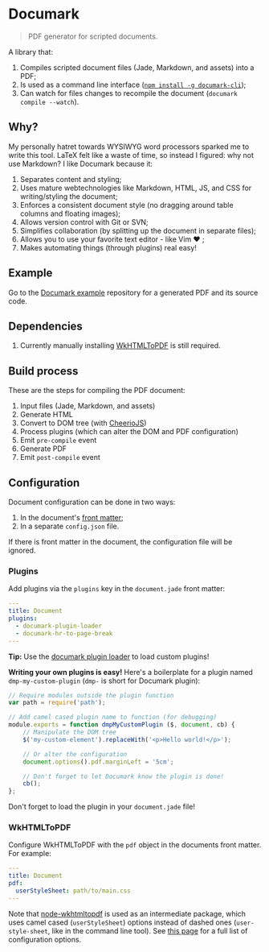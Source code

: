 # Documark

> PDF generator for scripted documents.

A library that:

1. Compiles scripted document files (Jade, Markdown, and assets) into a PDF;
2. Is used as a command line interface ([`npm install -g documark-cli`][documark-cli]);
3. Can watch for files changes to recompile the document (`documark compile --watch`).

## Why?

My personally hatret towards WYSIWYG word processors sparked me to write this tool. LaTeX felt like a waste of time, so instead I figured: why not use Markdown? I like Documark because it:

1. Separates content and styling;
2. Uses mature webtechnologies like Markdown, HTML, JS, and CSS for writing/styling the document;
3. Enforces a consistent document style (no dragging around table columns and floating images);
4. Allows version control with Git or SVN;
5. Simplifies collaboration (by splitting up the document in separate files);
6. Allows you to use your favorite text editor - like Vim ❤ ;
7. Makes automating things (through plugins) real easy!

## Example

Go to the [Documark example][documark-example] repository for a generated PDF and its source code.

## Dependencies

1. Currently manually installing [WkHTMLToPDF][wkhtmltopdf-install] is still required.

## Build process

These are the steps for compiling the PDF document:

1. Input files (Jade, Markdown, and assets)
2. Generate HTML
3. Convert to DOM tree (with [CheerioJS][cheeriojs])
3. Process plugins (which can alter the DOM and PDF configuration)
4. Emit `pre-compile` event
5. Generate PDF
6. Emit `post-compile` event

## Configuration

Document configuration can be done in two ways:

1. In the document's [front matter][front-matter];
2. In a separate `config.json` file.

If there is front matter in the document, the configuration file will be ignored.

### Plugins

Add plugins via the `plugins` key in the `document.jade` front matter:

```yaml
---
title: Document
plugins:
  - documark-plugin-loader
  - documark-hr-to-page-break
---
```

__Tip:__ Use the [documark plugin loader][documark-plugin-loader] to load custom plugins!

__Writing your own plugins is easy!__ Here's a boilerplate for a plugin named `dmp-my-custom-plugin` (`dmp-` is short for Documark plugin):

```js
// Require modules outside the plugin function
var path = require('path');

// Add camel cased plugin name to function (for debugging)
module.exports = function dmpMyCustomPlugin ($, document, cb) {
	// Manipulate the DOM tree
	$('my-custom-element').replaceWith('<p>Hello world!</p>');

	// Or alter the configuration
	document.options().pdf.marginLeft = '5cm';

	// Don't forget to let Documark know the plugin is done!
	cb();
};
```

Don't forget to load the plugin in your `document.jade` file!

### WkHTMLToPDF

Configure WkHTMLToPDF with the `pdf` object in the documents front matter. For example:

```yaml
---
title: Document
pdf:
  userStyleSheet: path/to/main.css
---
```

Note that [node-wkhtmltopdf][node-wkhtmltopdf] is used as an intermediate package, which uses camel cased (`userStyleSheet`) options instead of dashed ones (`user-style-sheet`, like in the command line tool). See [this page][wkhtmltopdf-options] for a full list of configuration options.

[documark-cli]: https://github.com/mauvm/documark-cli
[documark-example]: https://github.com/mauvm/documark-example
[wkhtmltopdf-install]: http://wkhtmltopdf.org/downloads.html
[cheeriojs]: https://github.com/cheeriojs/cheerio
[front-matter]: https://github.com/jxson/front-matter#example
[documark-plugin-loader]: https://www.npmjs.com/package/documark-plugin-loader
[node-wkhtmltopdf]: https://www.npmjs.com/package/wkhtmltopdf
[wkhtmltopdf-options]: http://wkhtmltopdf.org/usage/wkhtmltopdf.txt
